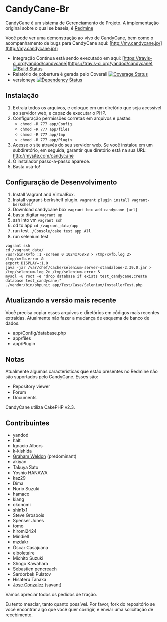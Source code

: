 # CandyCane-Br #

CandyCane é um sistema de Gerenciamento de Projeto. A implementação original sobre o qual se baseia, é [Redmine](http://www.redmine.org)

Você pode ver uma demonstração ao vivo de CandyCane, bem como o acompanhamento de bugs para CandyCane aqui: [http://my.candycane.jp/](http://my.candycane.jp/)

* Integração Contínua está sendo executado em aqui: [https://travis-ci.org/yandod/candycane](https://travis-ci.org/yandod/candycane)
[![Build Status](https://travis-ci.org/yandod/candycane.png?branch=master)](https://travis-ci.org/yandod/candycane)
* Relatório de cobertura é gerada pelo Coverall [![Coverage Status](https://coveralls.io/repos/yandod/candycane/badge.png?branch=master)](https://coveralls.io/r/yandod/candycane)
* versioneye [![Dependency Status](https://www.versioneye.com/user/projects/51f0855e632bac469f03892f/badge.png)](https://www.versioneye.com/user/projects/51f0855e632bac469f03892f)

## Instalação ##

1. Extraia todos os arquivos, e coloque em um diretório que seja acessível ao servidor web, e capaz de executar o PHP.
2. Configuração permissões corretas em arquivos e pastas:
	* `chmod -R 777 app/Config`
	* `chmod -R 777 app/files`
	* `chmod -R 777 app/tmp`
	* `chmod -R 777 app/Plugin`
3. Acesse o site através do seu servidor web. Se você instalou em um subdiretório, em seguida, garantir que diretório está na sua URL: http://mysite.com/candycane
4. O instalador passo-a-passo aparece.
5. Basta usá-lo!

## Configuração de Desenvolvimento ##

1. Install Vagrant and VirtualBox.
2. Install vagrant-berkshelf plugin.
	`vagrant plugin install vagrant-berkshelf`
3. Download candycane box
	`vagrant box add candycane {url}`
4. basta digitar `vagrant up`
5. ssh into vm
	`vagrant ssh`
6. cd to app
	`cd /vagrant_data/app`
7. run test
	`./Console/cake test app All`
8. run selenium test

```
vagrant ssh
cd /vagrant_data/
/usr/bin/Xvfb :1 -screen 0 1024x768x8 > /tmp/xvfb.log 2> /tmp/xvfb.error &
export DISPLAY=:1.0
java -jar /var/chef/cache/selenium-server-standalone-2.39.0.jar > /tmp/selenium.log 2> /tmp/selenium.error &
mysql -u root -e "drop database if exists test_candycane;create database test_candycane;"
./vendor/bin/phpunit app/Test/Case/Selenium/InstallerTest.php
```

## Atualizando a versão mais recente ##

Você precisa copiar esses arquivos e diretórios em códigos mais recentes extraídas.
Atualmente não fazer a mudança de esquema de banco de dados.

- app/Config/database.php
- app/files
- app/Plugin


## Notas ##

Atualmente algumas características que estão presentes no Redmine não são suportados pelo CandyCane. Esses são:

- Repository viewer
- Forum
- Documents

CandyCane utiliza CakePHP v2.3.


## Contribuintes

- yandod
- halt
- Ignacio Albors
- k-kishida
- [Graham Weldon](http://grahamweldon.com) (predominant)
- akiyan
- Takuya Sato
- Yoshio HANAWA
- kaz29
- Dima
- Norio Suzuki
- hamaco
- kiang
- okonomi
- shin1x1
- Steve Grosbois
- Spenser Jones
- tomo
- hiromi2424
- Mindiell
- mzdakr
- Òscar Casajuana
- elboletaire
- Michito Suzuki
- Shogo Kawahara
- Sebastien pencreach
- Sardorbek Pulatov
- Hisateru Tanaka
- [Jose Gonzalez](http://josediazgonzalez.com) (savant)

Vamos apreciar todos os pedidos de tração.

Eu tento mesclar, tanto quanto possível. Por favor, fork do repositório se você encontrar algo que você quer corrigir, e enviar uma solicitação de recebimento.
